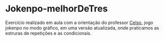 # Jokenpo-melhorDeTres
Exercício realizado em aula com a orientação do professor [Celso](https://github.com/celsofurtado), jogo jokenpo no modo gráfico, em uma versão atualizada, onde praticamos as estruras de repetições e as condicionais.
